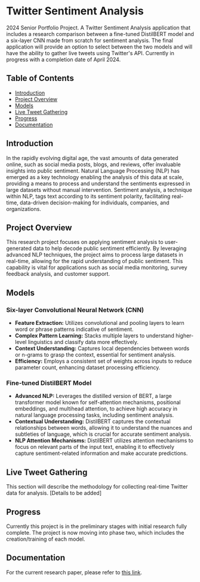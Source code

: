 # Twitter Sentiment Analysis

2024 Senior Portfolio Project. A Twitter Sentiment Analysis application that includes a research comparison between a fine-tuned DistilBERT model and a six-layer CNN made from scratch for sentiment analysis. The final application will provide an option to select between the two models and will have the ability to gather live tweets using Twitter's API. Currently in progress with a completion date of April 2024.

## Table of Contents

- [Introduction](#introduction)
- [Project Overview](#project-overview)
- [Models](#models)
- [Live Tweet Gathering](#live-tweet-gathering)
- [Progress](#progress)
- [Documentation](#documentation)

## Introduction
In the rapidly evolving digital age, the vast amounts of data generated online, such as social media posts, blogs, and reviews, offer invaluable insights into public sentiment. Natural Language Processing (NLP) has emerged as a key technology enabling the analysis of this data at scale, providing a means to process and understand the sentiments expressed in large datasets without manual intervention. Sentiment analysis, a technique within NLP, tags text according to its sentiment polarity, facilitating real-time, data-driven decision-making for individuals, companies, and organizations.

## Project Overview

This research project focuses on applying sentiment analysis to user-generated data to help decode public sentiment efficiently. By leveraging advanced NLP techniques, the project aims to process large datasets in real-time, allowing for the rapid understanding of public sentiment. This capability is vital for applications such as social media monitoring, survey feedback analysis, and customer support.

## Models

### Six-layer Convolutional Neural Network (CNN)

- **Feature Extraction:** Utilizes convolutional and pooling layers to learn word or phrase patterns indicative of sentiment.
- **Complex Pattern Learning:** Stacks multiple layers to understand higher-level linguistics and classify data more effectively.
- **Context Understanding:** Captures local dependencies between words or n-grams to grasp the context, essential for sentiment analysis.
- **Efficiency:** Employs a consistent set of weights across inputs to reduce parameter count, enhancing dataset processing efficiency.

### Fine-tuned DistilBERT Model

- **Advanced NLP:** Leverages the distilled version of BERT, a large transformer model known for self-attention mechanisms, positional embeddings, and multihead attention, to achieve high accuracy in natural language processing tasks, including sentiment analysis.
- **Contextual Understanding:** DistilBERT captures the contextual relationships between words, allowing it to understand the nuances and subtleties of language, which is crucial for accurate sentiment analysis.
- **NLP Attention Mechanisms:** DistilBERT utilizes attention mechanisms to focus on relevant parts of the input text, enabling it to effectively capture sentiment-related information and make accurate predictions.


## Live Tweet Gathering

This section will describe the methodology for collecting real-time Twitter data for analysis. [Details to be added]

## Progress

Currently this project is in the preliminary stages with initial research fully complete. The project is now moving into phase two, which includes the creation/training of each model.

## Documentation

For the current research paper, please refer to [this link](https://mliamsinclair.dev/assets/MSinclairNLPResearch-OhvTFCUO.pdf).
